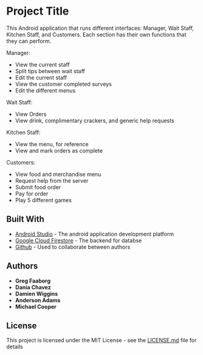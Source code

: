 # Project Title

This Android application that runs different interfaces: Manager, Wait Staff, Kitchen Staff, and Customers. Each section has their own functions that they can perform.

Manager:
* View the current staff
* Split tips between wait staff
* Edit the current staff
* View the customer completed surveys
* Edit the different menus

Wait Staff:
* View Orders
* View drink, complimentary crackers, and generic help requests

Kitchen Staff:
* View the menu, for reference
* View and mark orders as complete
 
Customers:
* View food and merchandise menu
* Request help from the server
* Submit food order 
* Pay for order
* Play 5 different games

## Built With

* [Android Studio](https://developer.android.com/studio/) - The android application development platform
* [Google Cloud Firestore](https://firebase.google.com/) - The backend for databse
* [Github](https://github.com/) - Used to collaborate between authors

## Authors

* **Greg Faaborg**
* **Dania Chavez**
* **Damien Wiggins**
* **Anderson Adams**
* **Michael Cooper**

## License

This project is licensed under the MIT License - see the [LICENSE.md](LICENSE.md) file for details

